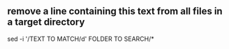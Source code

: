 ## remove a line containing this text from all files in a target directory
sed -i '/TEXT TO MATCH/d' FOLDER TO SEARCH/*
